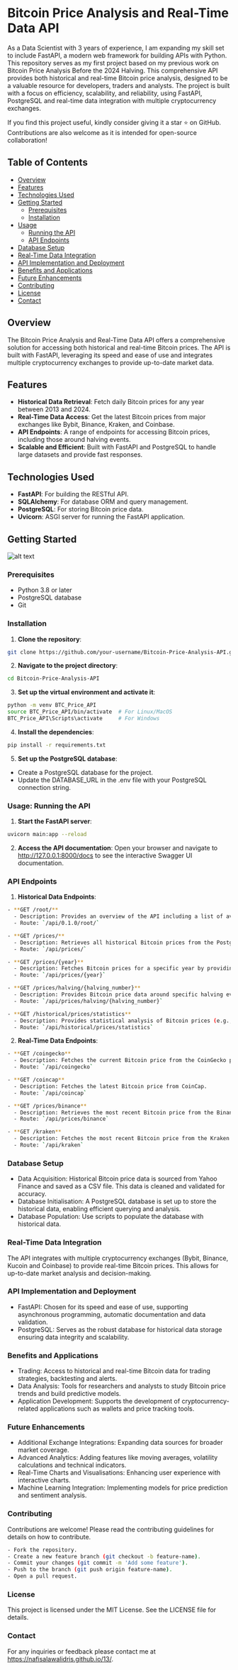 # Bitcoin Price Analysis and Real-Time Data API

As a Data Scientist with 3 years of experience, I am expanding my skill set to include FastAPI, a modern web framework for building APIs with Python. This repository serves as my first project based on my previous work on Bitcoin Price Analysis Before the 2024 Halving. This comprehensive API provides both historical and real-time Bitcoin price analysis, designed to be a valuable resource for developers, traders and analysts. The project is built with a focus on efficiency, scalability, and reliability, using FastAPI, PostgreSQL and real-time data integration with multiple cryptocurrency exchanges.

If you find this project useful, kindly consider giving it a star ⭐ on GitHub. Contributions are also welcome as it is intended for open-source collaboration!

## Table of Contents

- [Overview](#overview)
- [Features](#features)
- [Technologies Used](#technologies-used)
- [Getting Started](#getting-started)
  - [Prerequisites](#prerequisites)
  - [Installation](#installation)
- [Usage](#usage)
  - [Running the API](#running-the-api)
  - [API Endpoints](#api-endpoints)
- [Database Setup](#database-setup)
- [Real-Time Data Integration](#real-time-data-integration)
- [API Implementation and Deployment](#api-implementation-and-deployment)
- [Benefits and Applications](#benefits-and-applications)
- [Future Enhancements](#future-enhancements)
- [Contributing](#contributing)
- [License](#license)
- [Contact](#contact)

## Overview

The Bitcoin Price Analysis and Real-Time Data API offers a comprehensive solution for accessing both historical and real-time Bitcoin prices. The API is built with FastAPI, leveraging its speed and ease of use and integrates multiple cryptocurrency exchanges to provide up-to-date market data.

## Features

- **Historical Data Retrieval**: Fetch daily Bitcoin prices for any year between 2013 and 2024.
- **Real-Time Data Access**: Get the latest Bitcoin prices from major exchanges like Bybit, Binance, Kraken, and Coinbase.
- **API Endpoints**: A range of endpoints for accessing Bitcoin prices, including those around halving events.
- **Scalable and Efficient**: Built with FastAPI and PostgreSQL to handle large datasets and provide fast responses.

## Technologies Used

- **FastAPI**: For building the RESTful API.
- **SQLAlchemy**: For database ORM and query management.
- **PostgreSQL**: For storing Bitcoin price data.
- **Uvicorn**: ASGI server for running the FastAPI application.

## Getting Started
![alt text](<Project Plan_ Bitcoin Price Analysis API-1.jpg>)

### Prerequisites

- Python 3.8 or later
- PostgreSQL database
- Git

### Installation
1. **Clone the repository**:
```bash
git clone https://github.com/your-username/Bitcoin-Price-Analysis-API.git
```
2. **Navigate to the project directory**:
```bash
cd Bitcoin-Price-Analysis-API
```
3. **Set up the virtual environment and activate it**:
```bash
python -m venv BTC_Price_API
source BTC_Price_API/bin/activate  # For Linux/MacOS
BTC_Price_API\Scripts\activate     # For Windows
```
4. **Install the dependencies**:
```bash
pip install -r requirements.txt
```
5. **Set up the PostgreSQL database**:
- Create a PostgreSQL database for the project.
- Update the DATABASE_URL in the .env file with your PostgreSQL connection string.

### Usage: Running the API
1. **Start the FastAPI server**: 
```bash
uvicorn main:app --reload
``` 

2. **Access the API documentation**: 
Open your browser and navigate to http://127.0.0.1:8000/docs to see the interactive Swagger UI documentation.


### API Endpoints
1. **Historical Data Endpoints**:
```bash
- **GET /root/**
  - Description: Provides an overview of the API including a list of available endpoints and their descriptions.
  - Route: `/api/0.1.0/root/`

- **GET /prices/**
  - Description: Retrieves all historical Bitcoin prices from the PostgreSQL database.
  - Route: `/api/prices/`

- **GET /prices/{year}**
  - Description: Fetches Bitcoin prices for a specific year by providing the year as a parameter in the URL.
  - Route: `/api/prices/{year}`

- **GET /prices/halving/{halving_number}**
  - Description: Provides Bitcoin price data around specific halving events.
  - Route: `/api/prices/halving/{halving_number}`

- **GET /historical/prices/statistics**
  - Description: Provides statistical analysis of Bitcoin prices (e.g., average, highest, lowest).
  - Route: `/api/historical/prices/statistics`
```

2. **Real-Time Data Endpoints**:
```bash
- **GET /coingecko**
  - Description: Fetches the current Bitcoin price from the CoinGecko platform.
  - Route: `/api/coingecko`

- **GET /coincap**
  - Description: Fetches the latest Bitcoin price from CoinCap.
  - Route: `/api/coincap`

- **GET /prices/binance**
  - Description: Retrieves the most recent Bitcoin price from the Binance exchange.
  - Route: `/api/prices/binance`

- **GET /kraken**
  - Description: Fetches the most recent Bitcoin price from the Kraken exchange.
  - Route: `/api/kraken`
```

### Database Setup
- Data Acquisition: Historical Bitcoin price data is sourced from Yahoo Finance and saved as a CSV file. This data is cleaned and validated for accuracy.
- Database Initialisation: A PostgreSQL database is set up to store the historical data, enabling efficient querying and analysis.
- Database Population: Use scripts to populate the database with historical data.

### Real-Time Data Integration
The API integrates with multiple cryptocurrency exchanges (Bybit, Binance, Kucoin and Coinbase) to provide real-time Bitcoin prices. This allows for up-to-date market analysis and decision-making.

### API Implementation and Deployment
- FastAPI: Chosen for its speed and ease of use, supporting asynchronous programming, automatic documentation and data validation.
- PostgreSQL: Serves as the robust database for historical data storage ensuring data integrity and scalability.

### Benefits and Applications
- Trading: Access to historical and real-time Bitcoin data for trading strategies, backtesting and alerts.
- Data Analysis: Tools for researchers and analysts to study Bitcoin price trends and build predictive models.
- Application Development: Supports the development of cryptocurrency-related applications such as wallets and price tracking tools.

### Future Enhancements
- Additional Exchange Integrations: Expanding data sources for broader market coverage.
- Advanced Analytics: Adding features like moving averages, volatility calculations and technical indicators.
- Real-Time Charts and Visualisations: Enhancing user experience with interactive charts.
- Machine Learning Integration: Implementing models for price prediction and sentiment analysis.

### Contributing
Contributions are welcome! Please read the contributing guidelines for details on how to contribute.
```bash
- Fork the repository.
- Create a new feature branch (git checkout -b feature-name).
- Commit your changes (git commit -m 'Add some feature').
- Push to the branch (git push origin feature-name).
- Open a pull request.
```
### License
This project is licensed under the MIT License. See the LICENSE file for details.

### Contact
For any inquiries or feedback please contact me at https://nafisalawalidris.github.io/13/.